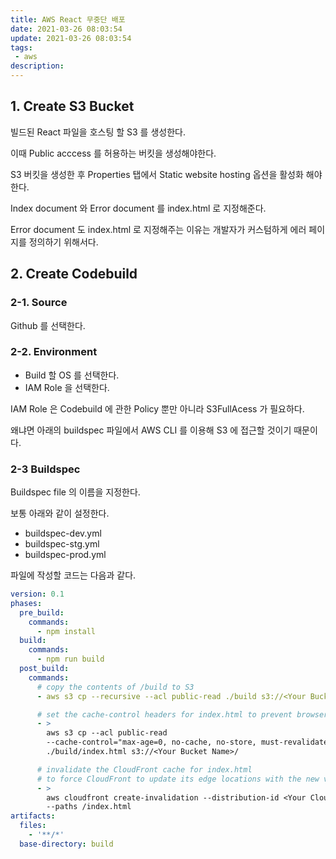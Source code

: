 ```yaml
---
title: AWS React 무중단 배포
date: 2021-03-26 08:03:54
update: 2021-03-26 08:03:54
tags:
 - aws
description:
---
```


## 1. Create S3 Bucket

빌드된 React 파일을 호스팅 할 S3 를 생성한다.

이때 Public acccess 를 허용하는 버킷을 생성해야한다.

S3 버킷을 생성한 후 Properties 탭에서 Static website hosting 옵션을 활성화 해야한다.

Index document 와 Error document 를 index.html 로 지정해준다.

Error document 도 index.html 로 지정해주는 이유는 개발자가 커스텀하게 에러 페이지를 정의하기 위해서다.

## 2. Create Codebuild

### 2-1. Source

Github 를 선택한다.

### 2-2. Environment

- Build 할 OS 를 선택한다.
- IAM Role 을 선택한다.

IAM Role 은 Codebuild 에 관한 Policy 뿐만 아니라 S3FullAcess 가 필요하다.

왜냐면 아래의 buildspec 파일에서 AWS CLI 를 이용해 S3 에 접근할 것이기 때문이다.

### 2-3 Buildspec

Buildspec file 의 이름을 지정한다.

보통 아래와 같이 설정한다.

- buildspec-dev.yml
- buildspec-stg.yml
- buildspec-prod.yml

파일에 작성할 코드는 다음과 같다.

```yml
version: 0.1
phases:
  pre_build:
    commands:
      - npm install
  build:
    commands:
      - npm run build
  post_build:
    commands:
      # copy the contents of /build to S3
      - aws s3 cp --recursive --acl public-read ./build s3://<Your Bucket Name>/

      # set the cache-control headers for index.html to prevent browser caching
      - >
        aws s3 cp --acl public-read
        --cache-control="max-age=0, no-cache, no-store, must-revalidate"
        ./build/index.html s3://<Your Bucket Name>/

      # invalidate the CloudFront cache for index.html
      # to force CloudFront to update its edge locations with the new versions
      - >
        aws cloudfront create-invalidation --distribution-id <Your Cloudfront ID>
        --paths /index.html
artifacts:
  files:
    - '**/*'
  base-directory: build
```
